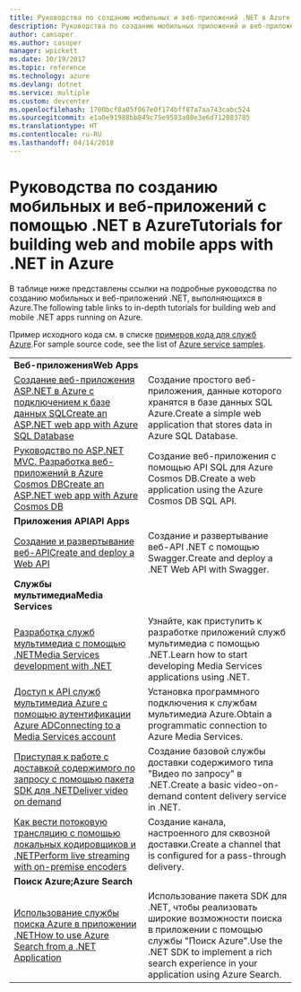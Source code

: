 ```yaml
---
title: Руководства по созданию мобильных и веб-приложений .NET в Azure
description: Руководства по созданию мобильных приложений и веб-приложений .NET и добавлению в них функций с помощью служб Azure.
author: camsoper
ms.author: casoper
manager: wpickett
ms.date: 10/19/2017
ms.topic: reference
ms.technology: azure
ms.devlang: dotnet
ms.service: multiple
ms.custom: devcenter
ms.openlocfilehash: 1700bcf8a05f067e0f174bff87a7aa743cabc524
ms.sourcegitcommit: e1a0e91988bb849c75e9583a80e3e6d712083785
ms.translationtype: HT
ms.contentlocale: ru-RU
ms.lasthandoff: 04/14/2018
---
```

# <a name="tutorials-for-building-web-and-mobile-apps-with-net-in-azure"></a><span data-ttu-id="33f88-103">Руководства по созданию мобильных и веб-приложений с помощью .NET в Azure</span><span class="sxs-lookup"><span data-stu-id="33f88-103">Tutorials for building web and mobile apps with .NET in Azure</span></span>

<span data-ttu-id="33f88-104">В таблице ниже представлены ссылки на подробные руководства по созданию мобильных и веб-приложений .NET, выполняющихся в Azure.</span><span class="sxs-lookup"><span data-stu-id="33f88-104">The following table links to in-depth tutorials for building web and mobile .NET apps running on Azure.</span></span>

<span data-ttu-id="33f88-105">Пример исходного кода см. в списке [примеров кода для служб Azure](https://azure.microsoft.com/resources/samples/?platform=dotnet).</span><span class="sxs-lookup"><span data-stu-id="33f88-105">For sample source code, see the list of [Azure service samples](https://azure.microsoft.com/resources/samples/?platform=dotnet).</span></span>

| | |
|---|---|
| <span data-ttu-id="33f88-106">**Веб-приложения**</span><span class="sxs-lookup"><span data-stu-id="33f88-106">**Web Apps**</span></span>||
| <span data-ttu-id="33f88-107">[Создание веб-приложения ASP.NET в Azure с подключением к базе данных SQL][1]</span><span class="sxs-lookup"><span data-stu-id="33f88-107">[Create an ASP.NET web app with Azure SQL Database][1]</span></span> | <span data-ttu-id="33f88-108">Создание простого веб-приложения, данные которого хранятся в базе данных SQL Azure.</span><span class="sxs-lookup"><span data-stu-id="33f88-108">Create a simple web application that stores data in Azure SQL Database.</span></span> | 
| <span data-ttu-id="33f88-109">[Руководство по ASP.NET MVC. Разработка веб-приложений в Azure Cosmos DB][2]</span><span class="sxs-lookup"><span data-stu-id="33f88-109">[Create an ASP.NET web app with Azure Cosmos DB][2]</span></span> | <span data-ttu-id="33f88-110">Создание веб-приложения с помощью API SQL для Azure Cosmos DB.</span><span class="sxs-lookup"><span data-stu-id="33f88-110">Create a web application using the Azure Cosmos DB SQL API.</span></span> | 
| <span data-ttu-id="33f88-111">**Приложения API**</span><span class="sxs-lookup"><span data-stu-id="33f88-111">**API Apps**</span></span>||
| <span data-ttu-id="33f88-112">[Создание и развертывание веб-API][3]</span><span class="sxs-lookup"><span data-stu-id="33f88-112">[Create and deploy a Web API][3]</span></span> | <span data-ttu-id="33f88-113">Создание и развертывание веб-API .NET с помощью Swagger.</span><span class="sxs-lookup"><span data-stu-id="33f88-113">Create and deploy a .NET Web API with Swagger.</span></span> | 
| <span data-ttu-id="33f88-114">**Службы мультимедиа**</span><span class="sxs-lookup"><span data-stu-id="33f88-114">**Media Services**</span></span> | |
| <span data-ttu-id="33f88-115">[Разработка служб мультимедиа с помощью .NET][6]</span><span class="sxs-lookup"><span data-stu-id="33f88-115">[Media Services development with .NET][6]</span></span> | <span data-ttu-id="33f88-116">Узнайте, как приступить к разработке приложений служб мультимедиа с помощью .NET.</span><span class="sxs-lookup"><span data-stu-id="33f88-116">Learn how to start developing Media Services applications using .NET.</span></span> |
| <span data-ttu-id="33f88-117">[Доступ к API служб мультимедиа Azure с помощью аутентификации Azure AD][7]</span><span class="sxs-lookup"><span data-stu-id="33f88-117">[Connecting to a Media Services account][7]</span></span> | <span data-ttu-id="33f88-118">Установка программного подключения к службам мультимедиа Azure.</span><span class="sxs-lookup"><span data-stu-id="33f88-118">Obtain a programmatic connection to  Azure Media Services.</span></span> |
| <span data-ttu-id="33f88-119">[Приступая к работе с доставкой содержимого по запросу с помощью пакета SDK для .NET][4]</span><span class="sxs-lookup"><span data-stu-id="33f88-119">[Deliver video on demand][4]</span></span> | <span data-ttu-id="33f88-120">Создание базовой службы доставки содержимого типа "Видео по запросу" в .NET.</span><span class="sxs-lookup"><span data-stu-id="33f88-120">Create a basic video-on-demand content delivery service in .NET.</span></span> | 
| <span data-ttu-id="33f88-121">[Как вести потоковую трансляцию с помощью локальных кодировщиков и .NET][8]</span><span class="sxs-lookup"><span data-stu-id="33f88-121">[Perform live streaming with on-premise encoders ][8]</span></span> | <span data-ttu-id="33f88-122">Создание канала, настроенного для сквозной доставки.</span><span class="sxs-lookup"><span data-stu-id="33f88-122">Create a channel that is configured for a pass-through delivery.</span></span> |
| <span data-ttu-id="33f88-123">**Поиск Azure;**</span><span class="sxs-lookup"><span data-stu-id="33f88-123">**Azure Search**</span></span>||
| <span data-ttu-id="33f88-124">[Использование службы поиска Azure в приложении .NET][5]</span><span class="sxs-lookup"><span data-stu-id="33f88-124">[How to use Azure Search from a .NET Application][5]</span></span> | <span data-ttu-id="33f88-125">Использование пакета SDK для .NET, чтобы реализовать широкие возможности поиска в приложении с помощью службы "Поиск Azure".</span><span class="sxs-lookup"><span data-stu-id="33f88-125">Use the .NET SDK to implement a rich search experience in your application using Azure Search.</span></span> | 



[1]: /azure/app-service-web/app-service-web-tutorial-dotnet-sqldatabase
[2]: /azure/cosmos-db/sql-api-dotnet-application
[3]: /azure/app-service-api/app-service-api-dotnet-get-started
[4]: /azure/media-services/media-services-dotnet-get-started
[5]: /azure/search/search-howto-dotnet-sdk
[6]: /azure/media-services/media-services-dotnet-how-to-use
[7]: /azure/media-services/media-services-dotnet-connect-programmatically
[8]: /azure/media-services/media-services-dotnet-live-encode-with-onpremises-encoders

